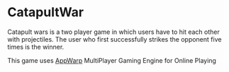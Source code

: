 CatapultWar
===========

Catapult wars is a two player game in which users have to hit each other with projectiles. 
The user who first successfully strikes the opponent five times is the winner.

This game uses [AppWarp](http://appwarp.shephertz.com/) MultiPlayer Gaming Engine for Online Playing

